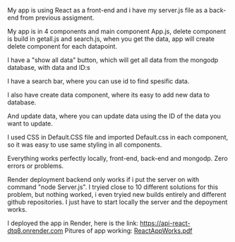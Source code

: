 My app is using React as a front-end and i have my server.js file as a back-end from previous assigment.

My app is in 4 components and main component App.js, delete component is build in getall.js and search.js, when you get the data, app will create delete component for each datapoint.

I have a "show all data" button, which will get all data from the mongodp database, with data and ID:s

I have a search bar, where you can use id to find spesific data.

I also have create data component, where its easy to add new data to database.

And update data, where you can update data using the ID of the data you want to update.

I used CSS in Default.CSS file and imported Default.css in each component, so it was easy to use same styling in all components.

Everything works perfectly locally, front-end, back-end and mongodp. Zero errors or problems.

Render deployment backend only works if i put the server on with command "node Server.js".
I tryied close to 10 different solutions for this problem, but nothing worked, 
i even tryied new builds entirely and different github repositories. I just have to start locally the server and the depoyment works.

I deployed the app in Render, here is the link: https://api-react-dtq8.onrender.com 
Pitures of app working: [ReactAppWorks.pdf](https://github.com/KimmoLahti/rest_api_react/files/11300350/ReactAppWorks.pdf)

